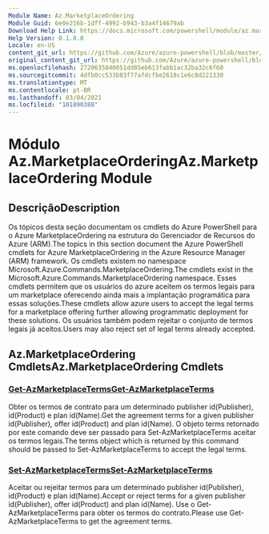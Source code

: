 ```yaml
---
Module Name: Az.MarketplaceOrdering
Module Guid: 6e0e216b-1dff-4992-b943-b3a4f14679ab
Download Help Link: https://docs.microsoft.com/powershell/module/az.marketplaceordering
Help Version: 0.1.0.0
Locale: en-US
content_git_url: https://github.com/Azure/azure-powershell/blob/master/src/MarketplaceOrdering/MarketplaceOrdering/help/Az.MarketplaceOrdering.md
original_content_git_url: https://github.com/Azure/azure-powershell/blob/master/src/MarketplaceOrdering/MarketplaceOrdering/help/Az.MarketplaceOrdering.md
ms.openlocfilehash: 2720635840051dd85eb613fabb1ac32ba32c6f60
ms.sourcegitcommit: 4dfb0cc533b83f77afdcfbe2618c1e6c8d221330
ms.translationtype: MT
ms.contentlocale: pt-BR
ms.lasthandoff: 03/04/2021
ms.locfileid: "101890388"
---
```

# <span data-ttu-id="e3fd6-101">Módulo Az.MarketplaceOrdering</span><span class="sxs-lookup"><span data-stu-id="e3fd6-101">Az.MarketplaceOrdering Module</span></span>
## <span data-ttu-id="e3fd6-102">Descrição</span><span class="sxs-lookup"><span data-stu-id="e3fd6-102">Description</span></span>
<span data-ttu-id="e3fd6-103">Os tópicos desta seção documentam os cmdlets do Azure PowerShell para o Azure MarketplaceOrdering na estrutura do Gerenciador de Recursos do Azure (ARM).</span><span class="sxs-lookup"><span data-stu-id="e3fd6-103">The topics in this section document the Azure PowerShell cmdlets for Azure MarketplaceOrdering in the Azure Resource Manager (ARM) framework.</span></span> <span data-ttu-id="e3fd6-104">Os cmdlets existem no namespace Microsoft.Azure.Commands.MarketplaceOrdering.</span><span class="sxs-lookup"><span data-stu-id="e3fd6-104">The cmdlets exist in the Microsoft.Azure.Commands.MarketplaceOrdering namespace.</span></span> <span data-ttu-id="e3fd6-105">Esses cmdlets permitem que os usuários do azure aceitem os termos legais para um marketplace oferecendo ainda mais a implantação programática para essas soluções.</span><span class="sxs-lookup"><span data-stu-id="e3fd6-105">These cmdlets allow azure users to accept the legal terms for a marketplace offering further allowing programmatic deployment for these solutions.</span></span> <span data-ttu-id="e3fd6-106">Os usuários também podem rejeitar o conjunto de termos legais já aceitos.</span><span class="sxs-lookup"><span data-stu-id="e3fd6-106">Users may also reject set of legal terms already accepted.</span></span>

## <span data-ttu-id="e3fd6-107">Az.MarketplaceOrdering Cmdlets</span><span class="sxs-lookup"><span data-stu-id="e3fd6-107">Az.MarketplaceOrdering Cmdlets</span></span>
### [<span data-ttu-id="e3fd6-108">Get-AzMarketplaceTerms</span><span class="sxs-lookup"><span data-stu-id="e3fd6-108">Get-AzMarketplaceTerms</span></span>](Get-AzMarketplaceTerms.md)
<span data-ttu-id="e3fd6-109">Obter os termos de contrato para um determinado publisher id(Publisher), id(Product) e plan id(Name).</span><span class="sxs-lookup"><span data-stu-id="e3fd6-109">Get the agreement terms for a given publisher id(Publisher), offer id(Product) and plan id(Name).</span></span> <span data-ttu-id="e3fd6-110">O objeto terms retornado por este comando deve ser passado para Set-AzMarketplaceTerms aceitar os termos legais.</span><span class="sxs-lookup"><span data-stu-id="e3fd6-110">The terms object which is returned by this command should be passed to Set-AzMarketplaceTerms to accept the legal terms.</span></span>

### [<span data-ttu-id="e3fd6-111">Set-AzMarketplaceTerms</span><span class="sxs-lookup"><span data-stu-id="e3fd6-111">Set-AzMarketplaceTerms</span></span>](Set-AzMarketplaceTerms.md)
<span data-ttu-id="e3fd6-112">Aceitar ou rejeitar termos para um determinado publisher id(Publisher), id(Product) e plan id(Name).</span><span class="sxs-lookup"><span data-stu-id="e3fd6-112">Accept or reject terms for a given publisher id(Publisher), offer id(Product) and plan id(Name).</span></span> <span data-ttu-id="e3fd6-113">Use o Get-AzMarketplaceTerms para obter os termos do contrato.</span><span class="sxs-lookup"><span data-stu-id="e3fd6-113">Please use Get-AzMarketplaceTerms to get the agreement terms.</span></span>

